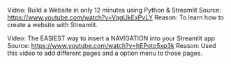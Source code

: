 
Video: Build a Website in only 12 minutes using Python & Streamlit
Source: https://www.youtube.com/watch?v=VqgUkExPvLY 
Reason: To learn how to create a website with Streamlit.

Video: The EASIEST way to insert a NAVIGATION into your Streamlit app
Source: https://www.youtube.com/watch?v=hEPoto5xp3k
Reason: Used this video to add different pages and a option menu to those pages.

